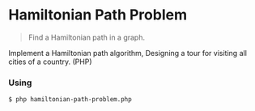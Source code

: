 # Hamiltonian Path Problem

> Find a Hamiltonian path in a graph.

Implement a Hamiltonian path algorithm, Designing a tour for visiting all cities of a country. (PHP)

### Using

```sh
$ php hamiltonian-path-problem.php
```
